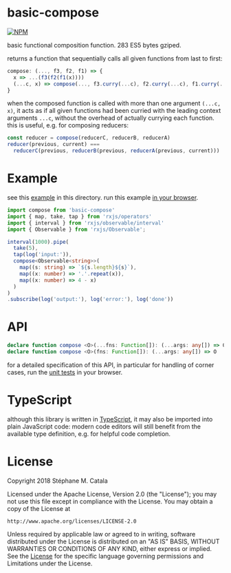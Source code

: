 # basic-compose
[![NPM](https://nodei.co/npm/basic-compose.png?compact=true)](https://nodei.co/npm/basic-compose/)

basic functional composition function. 283 ES5 bytes gziped.

returns a function that sequentially calls all given functions
from last to first:
```js
compose: (..., f3, f2, f1) => {
  x => ...(f3(f2(f1(x))))
  (...c, x) => compose(..., f3.curry(...c), f2.curry(...c), f1.curry(...c))(x)
}
```
when the composed function is called with more than one argument `(...c, x)`,
it acts as if all given functions had been curried
with the leading context arguments `...c`,
without the overhead of actually currying each function.
this is useful, e.g. for composing reducers:
```js
const reducer = compose(reducerC, reducerB, reducerA)
reducer(previous, current) ===
  reducerC(previous, reducerB(previous, reducerA(previous, current)))
```

# Example
see this [example](./example/index.ts) in this directory.
run this example [in your browser](https://cdn.rawgit.com/ZenyWay/basic-compose/v2.1.0/example/index.html).

```ts
import compose from 'basic-compose'
import { map, take, tap } from 'rxjs/operators'
import { interval } from 'rxjs/observable/interval'
import { Observable } from 'rxjs/Observable';

interval(1000).pipe(
  take(5),
  tap(log('input:')),
  compose<Observable<string>>(
    map((s: string) => `${s.length}${s}`),
    map((x: number) => '.'.repeat(x)),
    map((x: number) => 4 - x)
  )
)
.subscribe(log('output:'), log('error:'), log('done'))
```
# API
```ts
declare function compose <O>(...fns: Function[]): (...args: any[]) => O
declare function compose <O>(fns: Function[]): (...args: any[]) => O
```
for a detailed specification of this API,
in particular for handling of corner cases,
run the [unit tests](https://cdn.rawgit.com/ZenyWay/basic-compose/v2.1.0/spec/web/index.html)
in your browser.

# TypeScript
although this library is written in [TypeScript](https://www.typescriptlang.org),
it may also be imported into plain JavaScript code:
modern code editors will still benefit from the available type definition,
e.g. for helpful code completion.

# License
Copyright 2018 Stéphane M. Catala

Licensed under the Apache License, Version 2.0 (the "License");
you may not use this file except in compliance with the License.
You may obtain a copy of the License at

    http://www.apache.org/licenses/LICENSE-2.0

Unless required by applicable law or agreed to in writing, software
distributed under the License is distributed on an "AS IS" BASIS,
WITHOUT WARRANTIES OR CONDITIONS OF ANY KIND, either express or implied.
See the [License](./LICENSE) for the specific language governing permissions and
Limitations under the License.
